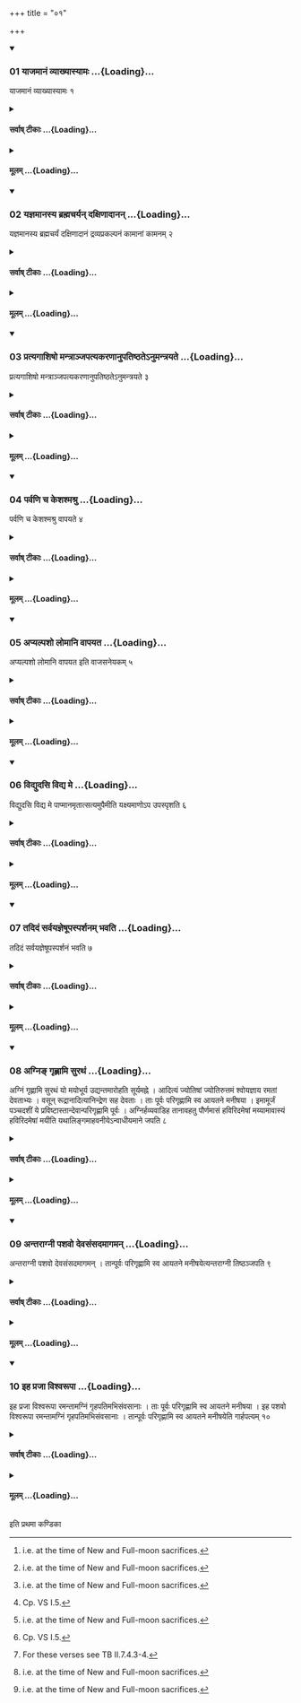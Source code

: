 +++
title = "०१"

+++

<div class="js_include" includetitle="true" newlevelforh1="3" unfilled url="/vedAH_yajuH/taittirIyam/sUtram/ApastambaH/shrautam/vishvAsa-prastutiH/04/01/01_yAjamAnaM_vyAkhyAsyAmaH.md">
<details open><summary><h3>01 याजमानं व्याख्यास्यामः ...{Loading}...</h3></summary>

याजमानं व्याख्यास्यामः १
</details>
</div>
<div class="js_include collapsed" newlevelforh1="4" title="सर्वाष् टीकाः" unfilled url="/vedAH_yajuH/taittirIyam/sUtram/ApastambaH/shrautam/sarvASh_TIkAH/04/01/01_yAjamAnaM_vyAkhyAsyAmaH.md">
<details><summary><h4>सर्वाष् टीकाः ...{Loading}...</h4></summary>
<details><summary>थिते</summary>

1. We shall explain the duties of a sacrificer.
</details>
</details>
</div>
<div class="js_include collapsed" newlevelforh1="4" title="मूलम्" unfilled url="/vedAH_yajuH/taittirIyam/sUtram/ApastambaH/shrautam/mUlam/04/01/01_yAjamAnaM_vyAkhyAsyAmaH.md">
<details><summary><h4>मूलम् ...{Loading}...</h4></summary>

याजमानं व्याख्यास्यामः १
</details>
</div>
<div class="js_include" includetitle="true" newlevelforh1="3" unfilled url="/vedAH_yajuH/taittirIyam/sUtram/ApastambaH/shrautam/vishvAsa-prastutiH/04/01/02_yajnamAnasya_brahmacharyan_daxiNAdAnan.md">
<details open><summary><h3>02 यज्ञमानस्य ब्रह्मचर्यन् दक्षिणादानन् ...{Loading}...</h3></summary>

यज्ञमानस्य ब्रह्मचर्यं दक्षिणादानं द्रव्यप्रकल्पनं कामानां कामनम् २
</details>
</div>
<div class="js_include collapsed" newlevelforh1="4" title="सर्वाष् टीकाः" unfilled url="/vedAH_yajuH/taittirIyam/sUtram/ApastambaH/shrautam/sarvASh_TIkAH/04/01/02_yajnamAnasya_brahmacharyan_daxiNAdAnan.md">
<details><summary><h4>सर्वाष् टीकाः ...{Loading}...</h4></summary>
<details><summary>थिते</summary>

2. To observe celibacy, to give gifts, to arrange the things (necessary for sacrfice), to have desires (are) the duties of the sacrificer.
</details>
</details>
</div>
<div class="js_include collapsed" newlevelforh1="4" title="मूलम्" unfilled url="/vedAH_yajuH/taittirIyam/sUtram/ApastambaH/shrautam/mUlam/04/01/02_yajnamAnasya_brahmacharyan_daxiNAdAnan.md">
<details><summary><h4>मूलम् ...{Loading}...</h4></summary>

यज्ञमानस्य ब्रह्मचर्यं दक्षिणादानं द्रव्यप्रकल्पनं कामानां कामनम् २
</details>
</div>
<div class="js_include" includetitle="true" newlevelforh1="3" unfilled url="/vedAH_yajuH/taittirIyam/sUtram/ApastambaH/shrautam/vishvAsa-prastutiH/04/01/03_pratyagAshiSho_mantrAnjapatyakaraNAnupatiShThate-numantrayate.md">
<details open><summary><h3>03 प्रत्यगाशिषो मन्त्राञ्जपत्यकरणानुपतिष्ठतेऽनुमन्त्रयते ...{Loading}...</h3></summary>

प्रत्यगाशिषो मन्त्राञ्जपत्यकरणानुपतिष्ठतेऽनुमन्त्रयते ३
</details>
</div>
<div class="js_include collapsed" newlevelforh1="4" title="सर्वाष् टीकाः" unfilled url="/vedAH_yajuH/taittirIyam/sUtram/ApastambaH/shrautam/sarvASh_TIkAH/04/01/03_pratyagAshiSho_mantrAnjapatyakaraNAnupatiShThate-numantrayate.md">
<details><summary><h4>सर्वाष् टीकाः ...{Loading}...</h4></summary>
<details><summary>थिते</summary>

3. He mutters formulae containing blessings for himself, and not referring to actions; he stands near praising (some objects when necessary); (or) addresses (some objects when necessary) with formulae.
</details>
</details>
</div>
<div class="js_include collapsed" newlevelforh1="4" title="मूलम्" unfilled url="/vedAH_yajuH/taittirIyam/sUtram/ApastambaH/shrautam/mUlam/04/01/03_pratyagAshiSho_mantrAnjapatyakaraNAnupatiShThate-numantrayate.md">
<details><summary><h4>मूलम् ...{Loading}...</h4></summary>

प्रत्यगाशिषो मन्त्राञ्जपत्यकरणानुपतिष्ठतेऽनुमन्त्रयते ३
</details>
</div>
<div class="js_include" includetitle="true" newlevelforh1="3" unfilled url="/vedAH_yajuH/taittirIyam/sUtram/ApastambaH/shrautam/vishvAsa-prastutiH/04/01/04_parvaNi_cha_keshashmashru.md">
<details open><summary><h3>04 पर्वणि च केशश्मश्रु ...{Loading}...</h3></summary>

पर्वणि च केशश्मश्रु वापयते ४
</details>
</div>
<div class="js_include collapsed" newlevelforh1="4" title="सर्वाष् टीकाः" unfilled url="/vedAH_yajuH/taittirIyam/sUtram/ApastambaH/shrautam/sarvASh_TIkAH/04/01/04_parvaNi_cha_keshashmashru.md">
<details><summary><h4>सर्वाष् टीकाः ...{Loading}...</h4></summary>
<details><summary>थिते</summary>

4. And on the joint-days[^1] he gets his hair shaved.  

[^1]: i.e. at the time of New and Full-moon sacrifices.
</details>
</details>
</div>
<div class="js_include collapsed" newlevelforh1="4" title="मूलम्" unfilled url="/vedAH_yajuH/taittirIyam/sUtram/ApastambaH/shrautam/mUlam/04/01/04_parvaNi_cha_keshashmashru.md">
<details><summary><h4>मूलम् ...{Loading}...</h4></summary>

पर्वणि च केशश्मश्रु वापयते ४
</details>
</div>
<div class="js_include" includetitle="true" newlevelforh1="3" unfilled url="/vedAH_yajuH/taittirIyam/sUtram/ApastambaH/shrautam/vishvAsa-prastutiH/04/01/05_apyalpasho_lomAni_vApayata.md">
<details open><summary><h3>05 अप्यल्पशो लोमानि वापयत ...{Loading}...</h3></summary>

अप्यल्पशो लोमानि वापयत इति वाजसनेयकम् ५
</details>
</div>
<div class="js_include collapsed" newlevelforh1="4" title="सर्वाष् टीकाः" unfilled url="/vedAH_yajuH/taittirIyam/sUtram/ApastambaH/shrautam/sarvASh_TIkAH/04/01/05_apyalpasho_lomAni_vApayata.md">
<details><summary><h4>सर्वाष् टीकाः ...{Loading}...</h4></summary>
<details><summary>थिते</summary>

5. “Even a little hair on the body he should get shaved” this is said in a Vājasaneyaka-text.[^1]   

[^1]: Not identified.
</details>
</details>
</div>
<div class="js_include collapsed" newlevelforh1="4" title="मूलम्" unfilled url="/vedAH_yajuH/taittirIyam/sUtram/ApastambaH/shrautam/mUlam/04/01/05_apyalpasho_lomAni_vApayata.md">
<details><summary><h4>मूलम् ...{Loading}...</h4></summary>

अप्यल्पशो लोमानि वापयत इति वाजसनेयकम् ५
</details>
</div>
<div class="js_include" includetitle="true" newlevelforh1="3" unfilled url="/vedAH_yajuH/taittirIyam/sUtram/ApastambaH/shrautam/vishvAsa-prastutiH/04/01/06_vidyudasi_vidya_me.md">
<details open><summary><h3>06 विद्युदसि विद्य मे ...{Loading}...</h3></summary>

विद्युदसि विद्य मे पाप्मानमृतात्सत्यमुपैमीति यक्ष्यमाणोऽप उपस्पृशति ६
</details>
</div>
<div class="js_include collapsed" newlevelforh1="4" title="सर्वाष् टीकाः" unfilled url="/vedAH_yajuH/taittirIyam/sUtram/ApastambaH/shrautam/sarvASh_TIkAH/04/01/06_vidyudasi_vidya_me.md">
<details><summary><h4>सर्वाष् टीकाः ...{Loading}...</h4></summary>
<details><summary>थिते</summary>

6. When he is going to perform a sacrifice, he touches water with vidyudasi vidya me pāpmānam[^1] anr̥tāt satyamupaimi[^2]   

[^1]: TB III. 10.9.2.  

[^2]: Cp. VS I.5.
</details>
</details>
</div>
<div class="js_include collapsed" newlevelforh1="4" title="मूलम्" unfilled url="/vedAH_yajuH/taittirIyam/sUtram/ApastambaH/shrautam/mUlam/04/01/06_vidyudasi_vidya_me.md">
<details><summary><h4>मूलम् ...{Loading}...</h4></summary>

विद्युदसि विद्य मे पाप्मानमृतात्सत्यमुपैमीति यक्ष्यमाणोऽप उपस्पृशति ६
</details>
</div>
<div class="js_include" includetitle="true" newlevelforh1="3" unfilled url="/vedAH_yajuH/taittirIyam/sUtram/ApastambaH/shrautam/vishvAsa-prastutiH/04/01/07_tadidaM_sarvayajneShUpasparshanam_bhavati.md">
<details open><summary><h3>07 तदिदं सर्वयज्ञेषूपस्पर्शनम् भवति ...{Loading}...</h3></summary>

तदिदं सर्वयज्ञेषूपस्पर्शनं भवति ७
</details>
</div>
<div class="js_include collapsed" newlevelforh1="4" title="सर्वाष् टीकाः" unfilled url="/vedAH_yajuH/taittirIyam/sUtram/ApastambaH/shrautam/sarvASh_TIkAH/04/01/07_tadidaM_sarvayajneShUpasparshanam_bhavati.md">
<details><summary><h4>सर्वाष् टीकाः ...{Loading}...</h4></summary>
<details><summary>थिते</summary>

7. In all the (Śrauta-) sacrifices this touching (of water) takes place.
</details>
</details>
</div>
<div class="js_include collapsed" newlevelforh1="4" title="मूलम्" unfilled url="/vedAH_yajuH/taittirIyam/sUtram/ApastambaH/shrautam/mUlam/04/01/07_tadidaM_sarvayajneShUpasparshanam_bhavati.md">
<details><summary><h4>मूलम् ...{Loading}...</h4></summary>

तदिदं सर्वयज्ञेषूपस्पर्शनं भवति ७
</details>
</div>
<div class="js_include" includetitle="true" newlevelforh1="3" unfilled url="/vedAH_yajuH/taittirIyam/sUtram/ApastambaH/shrautam/vishvAsa-prastutiH/04/01/08_agni~N_gRhNAmi_surathaM.md">
<details open><summary><h3>08 अग्निङ् गृह्णामि सुरथं ...{Loading}...</h3></summary>

अग्निं गृह्णामि सुरथं यो मयोभूर्य उद्यन्तमारोहति सूर्यमह्ने । आदित्यं ज्योतिषां ज्योतिरुत्तमं श्वोयज्ञाय रमतां देवताभ्यः । वसून् रूद्रानादित्यानिन्द्रेण सह देवताः । ताः पूर्वः परिगृह्णामि स्व आयतने मनीषया । इमामूर्जं पञ्चदशीं ये प्रविष्टास्तान्देवान्परिगृह्णामि पूर्वः । अग्निर्हव्यवाडिह तानावहतु पौर्णमासं हविरिदमेषां मय्यामावास्यं हविरिदमेषां मयीति यथालिङ्गमाहवनीयेऽन्वाधीयमाने जपति ८
</details>
</div>
<div class="js_include collapsed" newlevelforh1="4" title="सर्वाष् टीकाः" unfilled url="/vedAH_yajuH/taittirIyam/sUtram/ApastambaH/shrautam/sarvASh_TIkAH/04/01/08_agni~N_gRhNAmi_surathaM.md">
<details><summary><h4>सर्वाष् टीकाः ...{Loading}...</h4></summary>
<details><summary>थिते</summary>

8. When fuel is being put into the Āhavanīya,[^1] (the sacrificer) mutters the following formulae in accordance with the characteristic mark (word in the formula)[^2] : agnim grhnāmi...[^3]   

[^1]: See I.1.2.-7.  

[^2]: This refers to the third verse.  

[^3]: For these verses see TB II.7.4.3-4.
</details>
</details>
</div>
<div class="js_include collapsed" newlevelforh1="4" title="मूलम्" unfilled url="/vedAH_yajuH/taittirIyam/sUtram/ApastambaH/shrautam/mUlam/04/01/08_agni~N_gRhNAmi_surathaM.md">
<details><summary><h4>मूलम् ...{Loading}...</h4></summary>

अग्निं गृह्णामि सुरथं यो मयोभूर्य उद्यन्तमारोहति सूर्यमह्ने । आदित्यं ज्योतिषां ज्योतिरुत्तमं श्वोयज्ञाय रमतां देवताभ्यः । वसून् रूद्रानादित्यानिन्द्रेण सह देवताः । ताः पूर्वः परिगृह्णामि स्व आयतने मनीषया । इमामूर्जं पञ्चदशीं ये प्रविष्टास्तान्देवान्परिगृह्णामि पूर्वः । अग्निर्हव्यवाडिह तानावहतु पौर्णमासं हविरिदमेषां मय्यामावास्यं हविरिदमेषां मयीति यथालिङ्गमाहवनीयेऽन्वाधीयमाने जपति ८
</details>
</div>
<div class="js_include" includetitle="true" newlevelforh1="3" unfilled url="/vedAH_yajuH/taittirIyam/sUtram/ApastambaH/shrautam/vishvAsa-prastutiH/04/01/09_antarAgnI_pashavo_devasaMsadamAgaman.md">
<details open><summary><h3>09 अन्तराग्नी पशवो देवसंसदमागमन् ...{Loading}...</h3></summary>

अन्तराग्नी पशवो देवसंसदमागमन् । तान्पूर्वः परिगृह्णामि स्व आयतने मनीषयेत्यन्तराग्नी तिष्ठञ्जपति ९
</details>
</div>
<div class="js_include collapsed" newlevelforh1="4" title="सर्वाष् टीकाः" unfilled url="/vedAH_yajuH/taittirIyam/sUtram/ApastambaH/shrautam/sarvASh_TIkAH/04/01/09_antarAgnI_pashavo_devasaMsadamAgaman.md">
<details><summary><h4>सर्वाष् टीकाः ...{Loading}...</h4></summary>
<details><summary>थिते</summary>

9. Standing in between the two fires he mutters antarāgni paśavo devasaṁsadamāgaman....[^1]   

[^1]: TB III.7.4.
</details>
</details>
</div>
<div class="js_include collapsed" newlevelforh1="4" title="मूलम्" unfilled url="/vedAH_yajuH/taittirIyam/sUtram/ApastambaH/shrautam/mUlam/04/01/09_antarAgnI_pashavo_devasaMsadamAgaman.md">
<details><summary><h4>मूलम् ...{Loading}...</h4></summary>

अन्तराग्नी पशवो देवसंसदमागमन् । तान्पूर्वः परिगृह्णामि स्व आयतने मनीषयेत्यन्तराग्नी तिष्ठञ्जपति ९
</details>
</div>
<div class="js_include" includetitle="true" newlevelforh1="3" unfilled url="/vedAH_yajuH/taittirIyam/sUtram/ApastambaH/shrautam/vishvAsa-prastutiH/04/01/10_iha_prajA_vishvarUpA.md">
<details open><summary><h3>10 इह प्रजा विश्वरूपा ...{Loading}...</h3></summary>

इह प्रजा विश्वरूपा रमन्तामग्निं गृहपतिमभिसंवसानाः । ताः पूर्वः परिगृह्णामि स्व आयतने मनीषया । इह पशवो विश्वरूपा रमन्तामग्निं गृहपतिमभिसंवसानाः । तान्पूर्वः परिगृह्णामि स्व आयतने मनीषयेति गार्हपत्यम् १०
</details>
</div>
<div class="js_include collapsed" newlevelforh1="4" title="सर्वाष् टीकाः" unfilled url="/vedAH_yajuH/taittirIyam/sUtram/ApastambaH/shrautam/sarvASh_TIkAH/04/01/10_iha_prajA_vishvarUpA.md">
<details><summary><h4>सर्वाष् टीकाः ...{Loading}...</h4></summary>
<details><summary>थिते</summary>

10. He addresses the Gārhapatya with iha prajā viśvarūpāḥ...[^1]  

[^1]: TB III.7.4.4-5.
</details>
</details>
</div>
<div class="js_include collapsed" newlevelforh1="4" title="मूलम्" unfilled url="/vedAH_yajuH/taittirIyam/sUtram/ApastambaH/shrautam/mUlam/04/01/10_iha_prajA_vishvarUpA.md">
<details><summary><h4>मूलम् ...{Loading}...</h4></summary>

इह प्रजा विश्वरूपा रमन्तामग्निं गृहपतिमभिसंवसानाः । ताः पूर्वः परिगृह्णामि स्व आयतने मनीषया । इह पशवो विश्वरूपा रमन्तामग्निं गृहपतिमभिसंवसानाः । तान्पूर्वः परिगृह्णामि स्व आयतने मनीषयेति गार्हपत्यम् १०
</details>
</div>





  
इति प्रथमा कण्डिका 
